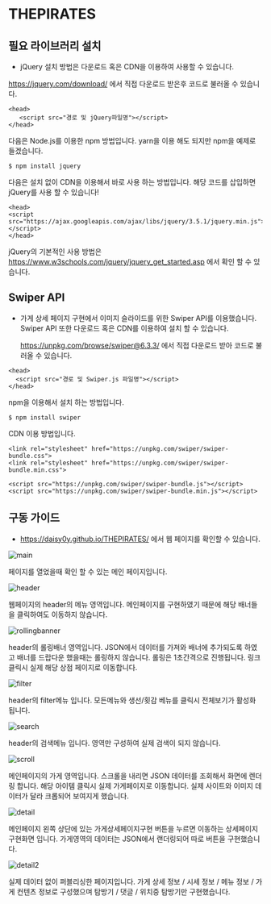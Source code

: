 # THEPIRATES
## 필요 라이브러리 설치
- jQuery 설치 방법은 다운로드 혹은 CDN을 이용하여 사용할 수 있습니다.
   
 https://jquery.com/download/ 에서 직접 다운로드 받은후 코드로 불러올 수 있습니다.
 ```
<head>
    <script src="경로 및 jQuery파일명"></script>
</head>
 ```
 
 다음은 Node.js를 이용한 npm 방법입니다. yarn을 이용 해도 되지만 npm을 예제로 들겠습니다.
 ```
$ npm install jquery
 ```
 다음은 설치 없이 CDN을 이용해서 바로 사용 하는 방법입니다. 해당 코드를 삽입하면 jQuery를 사용 할 수 있습니다!
 ```
 <head>
<script src="https://ajax.googleapis.com/ajax/libs/jquery/3.5.1/jquery.min.js"></script>
</head>
 ```
 jQuery의 기본적인 사용 방법은 https://www.w3schools.com/jquery/jquery_get_started.asp 에서 확인 할 수 있습니다.
 
 
 
 ## Swiper API
 - 가게 상세 페이지 구현에서 이미지 슬라이드를 위한 Swiper API를 이용했습니다.
   Swiper API 또한 다운로드 혹은 CDN를 이용하여 설치 할 수 있습니다.
   
   https://unpkg.com/browse/swiper@6.3.3/ 에서 직접 다운로드 받아 코드로 불러올 수 있습니다.
  ```
<head>
    <script src="경로 및 Swiper.js 파일명"></script>
</head>
   ```
   npm을 이용해서 설치 하는 방법입니다.
   ```
   $ npm install swiper
   ```
   CDN 이용 방법입니다.
   ```
<link rel="stylesheet" href="https://unpkg.com/swiper/swiper-bundle.css">
<link rel="stylesheet" href="https://unpkg.com/swiper/swiper-bundle.min.css">

<script src="https://unpkg.com/swiper/swiper-bundle.js"></script>
<script src="https://unpkg.com/swiper/swiper-bundle.min.js"></script>
   ```
   
## 구동 가이드
- https://daisy0y.github.io/THEPIRATES/ 에서 웹 페이지를 확인할 수 있습니다.  

![main](https://user-images.githubusercontent.com/61371367/95678729-80cba200-0c09-11eb-9be4-8cdd5b14fa8c.jpg)


페이지를 열었을때 확인 할 수 있는 메인 페이지입니다.

![header](https://user-images.githubusercontent.com/61371367/95678853-28e16b00-0c0a-11eb-9537-6756727ac3fc.jpg)


웹페이지의 header의 메뉴 영역입니다. 메인페이지를 구현하였기 때문에 해당 배너들을 클릭하여도 이동하지 않습니다.
   
![rollingbanner](https://user-images.githubusercontent.com/61371367/95678950-c472db80-0c0a-11eb-9143-eddd595ccfd0.jpg)

header의 롤링배너 영역입니다. JSON에서 데이터를 가져와 배너에 추가되도록 하였고 배너를 드랍다운 했을때는 롤링하지 않습니다.
롤링은 1초간격으로 진행됩니다. 링크 클릭시 실제 해당 상점 페이지로 이동합니다.

![filter](https://user-images.githubusercontent.com/61371367/95679091-96da6200-0c0b-11eb-854a-41c3bdfb50e5.jpg)


header의 filter메뉴 입니다. 모든메뉴와 생선/횟감 베뉴를 클릭시 전체보기가 활성화 됩니다. 

![search](https://user-images.githubusercontent.com/61371367/95679175-fd5f8000-0c0b-11eb-9e1e-d9d605ec9ebf.jpg)


header의 검색메뉴 입니다. 영역만 구성하여 실제 검색이 되지 않습니다.


![scroll](https://user-images.githubusercontent.com/61371367/95679299-c76ecb80-0c0c-11eb-887e-ccb2c74db01d.jpg)


메인페이지의 가게 영역입니다. 스크롤을 내리면 JSON 데이터를 조회해서 화면에 렌더링 합니다. 해당 아이템 클릭시 실제 가게페이지로 이동합니다.
실제 사이트와 이미지 데이터가 달라 크롭되어 보여지게 했습니다.

![detail](https://user-images.githubusercontent.com/61371367/95679365-3f3cf600-0c0d-11eb-8a62-ffeebc191900.jpg)


메인페이지 왼쪽 상단에 있는 가게상세페이지구현 버튼을 누르면 이동하는 상세페이지 구현화면 입니다.
가게영역의 데이터는 JSON에서 랜더링되어 따로 버튼을 구현했습니다.


![detail2](https://user-images.githubusercontent.com/61371367/95679403-904cea00-0c0d-11eb-91ad-867e6fb29e8c.jpg)

실제 데이터 없이 퍼블리싱한 페이지입니다. 가게 상세 정보 / 시세 정보  / 메뉴 정보 / 가게 컨텐츠 정보로 구성했으며 탐방기 / 댓글 / 위치중 탐방기만 구현했습니다.

